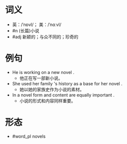 # 词义
- 英：/ˈnɒvl/； 美：/ˈnɑːvl/
- #n (长篇)小说
- #adj 新颖的；与众不同的；珍奇的
# 例句
- He is working on a new novel .
	- 他正在写一部新小说。
- She used her family 's history as a base for her novel .
	- 她以她的家族史作为小说的素材。
- In a novel form and content are equally important .
	- 小说的形式和内容同样重要。
# 形态
- #word_pl novels
